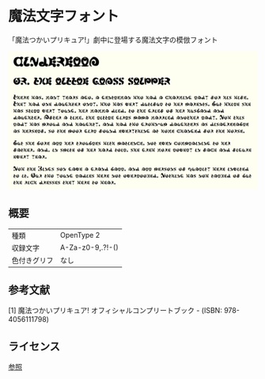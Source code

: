 # 魔法文字フォント

「魔法つかいプリキュア!」劇中に登場する魔法文字の模倣フォント

![Font Preview](Preview.png)

## 概要

| | |
|-|-|
| 種類 | OpenType 2 |
| 収録文字 | A-Za-z0-9,.?!-() |
| 色付きグリフ | なし |

## 参考文献

[1] 魔法つかいプリキュア! オフィシャルコンプリートブック -  (ISBN: 978-4056111798)

## ライセンス

[参照](LICENSE)
